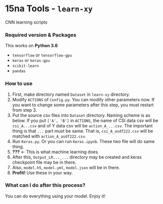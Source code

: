 # 15na Tools - `learn-xy`

CNN learning scripts

### Required version & Packages

This works on **Python 3.6**

-   `tensorflow` or `tensorflow-gpu`
-   `keras` or `keras-gpu`
-   `scikit-learn`
-   `pandas`

### How to use

1. First, make directory named `Dataset` in `learn-xy` directory.
2. Modify `ACTIONS` of `Config.py`. You can modify other parameters now. If you want to change some parameters after this step, you must restart from step 3.
3. Put the source csv files into `Dataset` directory. Naming scheme is as below.
   If you put `['A', 'B']` in `ACTIONS`, the name of CSI data csv will be `csi_A...csv` and of Y data csv will be `action_A_...csv`.
   The important thing is that `...` part must be same. That is, `csi_A_asdf222.csv` will be matched with `action_A_asdf222.csv`.
4. Run `Keras.py`. Or you can run `Keras.ipynb`. These two file will do same thing.
5. **???** ← This is what machine learning does.
6. After this, `Output_LR..._...` directory may be created and keras checkpoint file may be in there.
7. Also, `model.h5`, `model.yml`, `model.json` will be in there.
8. **Profit!** Use these in your way.

### What can I do after this process?

You can do everything using your model. Enjoy it!
